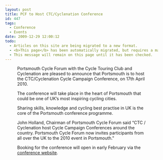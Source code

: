```yaml
---
layout: post
title: PCF to Host CTC/Cyclenation Conference
id: 447
tags:
  - Conference
  - Events
date: 2009-12-29 12:00:12
todo:
  - Articles on this site are being migrated to a new format.
  - <b>This page</b> has been automatically migrated, but requires a manual check-&amp;-tune to ensure the format and links all work as expected.
  - This message will remain on this page until it has been checked.
---
```


<figure id="attachment_446" align="alignright" width="150" caption="Portland Building, University of Portsmouth"][![Portland Building, University of Portsmouth](http://www.pompeybug.co.uk/wp-content/uploads/2009/12/Media75953en-150x150.jpg "University of Portsmouth, Portland Building")](http://www.pompeybug.co.uk/wp-content/uploads/2009/12/Media75953en.jpg)</figure>

Portsmouth Cycle Forum with the Cycle Touring Club and Cyclenation are pleased to announce that Portsmouth is to host the CTC/Cyclenation Cycle Campaign Conference, on 17th April 2010.

The conference will take place in the heart of Portsmouth that could be one of UK’s most inspiring cycling cities.

Sharing skills, knowledge and cycling best practise in UK is the core of the Portsmouth conference programme.

John Holland, Chairman of Portsmouth Cycle Forum said “CTC / Cyclenation host Cycle Campaign Conferences around the country. Portsmouth Cycle Forum now invites participants from all over the UK to the 2010 event in Portsmouth."

Booking for the conference will open in early February via the [conference website](http://conference.pompeybug.co.uk/).